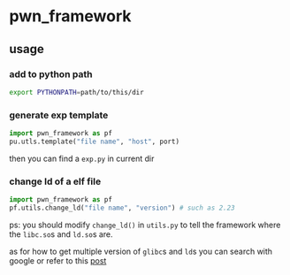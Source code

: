 # pwn_framework


## usage

### add to python path

```bash
export PYTHONPATH=path/to/this/dir
```

### generate exp template

```python
import pwn_framework as pf
pu.utls.template("file name", "host", port)
```

then you can find a `exp.py` in current dir

### change ld of a elf file

```python
import pwn_framework as pf
pf.utils.change_ld("file name", "version") # such as 2.23
```

ps: you should modify `change_ld()` in `utils.py` to tell the framework where the `libc.so`s and `ld.so`s are.

as for how to get multiple version of `glibc`s and `ld`s you can search with google or refer to this [post](https://www.jianshu.com/p/ee1ad4044ef7)


